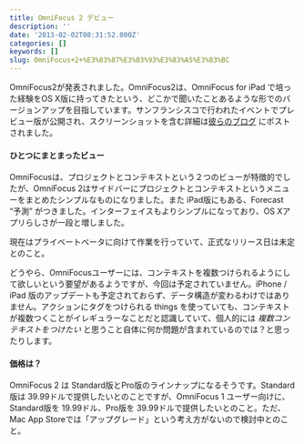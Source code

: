 ```yaml
---
title: OmniFocus 2 デビュー
description: ''
date: '2013-02-02T08:31:52.000Z'
categories: []
keywords: []
slug: OmniFocus+2+%E3%83%87%E3%83%93%E3%83%A5%E3%83%BC
---
```

OmniFocus2が発表されました。OmniFocus2は、OmniFocus for iPad で培った経験をOS X版に持ってきたという、どこかで聞いたことあるような形でのバージョンアップを目指しています。サンフランシスコで行われたイベントでプレビュー版が公開され、スクリーンショットを含む詳細は[彼らのブログ](http://www.omnigroup.com/blog/entry/debut-of-omnifocus-2) にポストされました。

#### ひとつにまとまったビュー

OmniFocusは、プロジェクトとコンテキストという２つのビューが特徴的でしたが、OmniFocus 2はサイドバーにプロジェクトとコンテキストというメニューをまとめたシンプルなものになりました。また iPad版にもある、Forecast “予測” がつきました。インターフェイスもよりシンプルになっており、OS Xアプリらしさが一段と増しました。

現在はプライベートベータに向けて作業を行っていて、正式なリリース日は未定とのこと。

どうやら、OmniFocusユーザーには、コンテキストを複数つけられるようにして欲しいという要望があるようですが、今回は予定されていません。iPhone / iPad 版のアップデートも予定されておらず、データ構造が変わるわけではありません。アクションにタグをつけられる things を使っていても、コンテキストが複数つくことがイレギュラーなことだと認識していて、個人的には _複数コンテキストをつけたい_ と思うこと自体に何か問題が含まれているのでは？と思ったりします。

#### 価格は？

OmniFocus 2 は Standard版とPro版のラインナップになるそうです。Standard版は 39.99ドルで提供したいとのことですが、OmniFocus 1 ユーザー向けに、Standard版を 19.99ドル、Pro版を 39.99ドルで提供したいとのこと。ただ、Mac App Storeでは「アップグレード」という考え方がないので検討中とのこと。